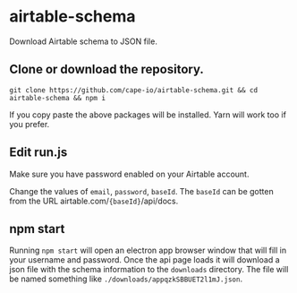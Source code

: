 # airtable-schema

Download Airtable schema to JSON file.

## Clone or download the repository.

`git clone https://github.com/cape-io/airtable-schema.git && cd airtable-schema && npm i`

If you copy paste the above packages will be installed. Yarn will work too if you prefer.

## Edit run.js

Make sure you have password enabled on your Airtable account.

Change the values of `email`, `password`, `baseId`. The `baseId` can be gotten from the URL airtable.com/`{baseId}`/api/docs.

## npm start

Running `npm start` will open an electron app browser window that will fill in your username and password. Once the api page loads it will download a json file with the schema information to the `downloads` directory. The file will be named something like `./downloads/appqzkSBBUET2l1mJ.json`.
